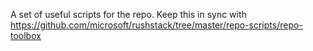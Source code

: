 A set of useful scripts for the repo. Keep this in sync with https://github.com/microsoft/rushstack/tree/master/repo-scripts/repo-toolbox
